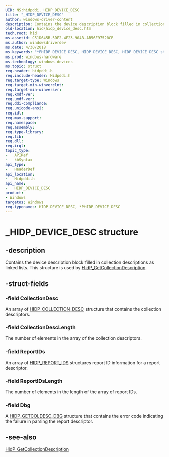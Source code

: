 ```yaml
---
UID: NS:hidpddi._HIDP_DEVICE_DESC
title: "_HIDP_DEVICE_DESC"
author: windows-driver-content
description: Contains the device description block filled in collection descriptions as linked lists. This structure is used by HidP_GetCollectionDescription.
old-location: hid\hidp_device_desc.htm
tech.root: hid
ms.assetid: C51D645B-5DF2-4F23-904B-AB56F97520CB
ms.author: windowsdriverdev
ms.date: 4/30/2018
ms.keywords: "*PHIDP_DEVICE_DESC, HIDP_DEVICE_DESC, HIDP_DEVICE_DESC structure [Human Input Devices], PHIDP_DEVICE_DESC, PHIDP_DEVICE_DESC structure pointer [Human Input Devices], _HIDP_DEVICE_DESC, hid.hidp_device_desc, hidpddi/HIDP_DEVICE_DESC, hidpddi/PHIDP_DEVICE_DESC"
ms.prod: windows-hardware
ms.technology: windows-devices
ms.topic: struct
req.header: hidpddi.h
req.include-header: Hidpddi.h
req.target-type: Windows
req.target-min-winverclnt: 
req.target-min-winversvr: 
req.kmdf-ver: 
req.umdf-ver: 
req.ddi-compliance: 
req.unicode-ansi: 
req.idl: 
req.max-support: 
req.namespace: 
req.assembly: 
req.type-library: 
req.lib: 
req.dll: 
req.irql: 
topic_type:
-	APIRef
-	kbSyntax
api_type:
-	HeaderDef
api_location:
-	Hidpddi.h
api_name:
-	HIDP_DEVICE_DESC
product:
- Windows
targetos: Windows
req.typenames: HIDP_DEVICE_DESC, *PHIDP_DEVICE_DESC
---
```


# _HIDP_DEVICE_DESC structure


## -description


Contains the device description block filled in
                         collection descriptions as linked lists. This structure is used by <a href="https://msdn.microsoft.com/library/windows/hardware/mt740164">HidP_GetCollectionDescription</a>.


## -struct-fields




### -field CollectionDesc

An array of  <a href="https://msdn.microsoft.com/library/windows/hardware/mt740161">HIDP_COLLECTION_DESC</a> structure that contains the collection descriptors.


### -field CollectionDescLength

The number of elements in the array of the collection descriptors.


### -field ReportIDs

An array of <a href="https://msdn.microsoft.com/library/windows/hardware/mt740165">HIDP_REPORT_IDS</a> structures report ID information for a report descriptor. 


### -field ReportIDsLength

The number of elements in the length of the array of report IDs.


### -field Dbg

A <a href="https://msdn.microsoft.com/library/windows/hardware/mt740163">HIDP_GETCOLDESC_DBG</a> structure that contains the error code indicating the failure in parsing the report 
                                      descriptor.


## -see-also




<a href="https://msdn.microsoft.com/library/windows/hardware/mt740164">HidP_GetCollectionDescription</a>
 

 

